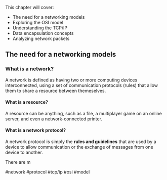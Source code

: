

This chapter will cover:
- The need for a networking models
- Exploring the OSI model
- Understanding the TCP/IP 
- Data encapsulation concepts
- Analyzing network packets


## The need for a networking models



### What is a network?

A network is defined as having two or more computing devices interconnected, using a set of communication protocols (rules) that allow them to share a resource between themeselves.

#### What is a resource?

A resource can be anything, such as a file, a multiplayer game on an online server, and even a network-connected printer.

#### What is a network protocol?

A network protocol is simply the **rules and guidelines** that are used by a device to allow communication or the exchange of messages from one device to another.

There are m




#network #protocol #tcp/ip #osi #model 